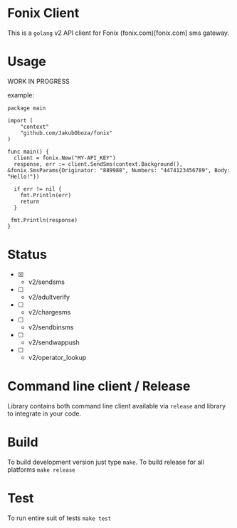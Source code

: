 # Fonix Client

This is a `golang` v2 API client for Fonix (fonix.com)[fonix.com] sms gateway. 

# Usage

WORK IN PROGRESS

example:
```
package main

import (
    "context"
    "github.com/JakubOboza/fonix"
)

func main() {
  client = fonix.New("MY-API_KEY")
  response, err := client.SendSms(context.Background(), &fonix.SmsParams{Originator: "889988", Numbers: "4474123456789", Body: "Hello!"})

  if err != nil {
    fmt.Println(err) 
    return
  }

 fmt.Println(response)
}

```

# Status

- [x] - v2/sendsms
- [ ] - v2/adultverify
- [ ] - v2/chargesms 
- [ ] - v2/sendbinsms 
- [ ] - v2/sendwappush 
- [ ] - v2/operator_lookup

# Command line client / Release

Library contains both command line client available via `release` and library to integrate in your code.

# Build

To build development version just type `make`. 
To build release for all platforms `make release`

# Test

To run entire suit of tests `make test`